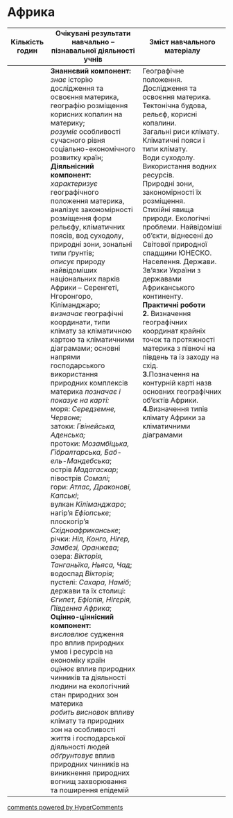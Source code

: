 <div id="hypercomments_widget" class="js-hypercomments-widget invisible"></div>

# Африка

<table>
  <tr>
    <td width="10%" align="center"><b>Кількість годин</b></td>  
    <td width="45%" align="center"><b>Очікувані  результати  навчально – пізнавальної  діяльності  учнів</b></td>
    <td width="45%" align="center"><b>Зміст навчального матеріалу</b></td>
  </tr>
<tbody>
  <tr>
<td width="10%" style="vertical-align:top !important;"></td>
    <td width="45%" style="vertical-align:top !important;">
    <b>Знаннєвий компонент:</b><br>
    <i>знає</i> історію дослідження та освоєння  материка, географію розміщення корисних копалин на материку;<br>
    <i>розуміє</i> особливості сучасного рівня соціально-економічного розвитку країн;<br>
    <b>Діяльнісний компонент:</b><br>
    <i>характеризує</i> географічного положення материка, аналізує закономірності розміщення форм рельєфу, кліматичних поясів, вод суходолу, природні зони, зональні типи ґрунтів;<br>
    <i>описує</i> природу найвідоміших національних парків Африки – Серенгеті,  Нгоронгоро, Кіліманджаро;<br>
    <i>визначає</i> географічні координати, типи клімату за кліматичною картою та кліматичними діаграмами; основні напрями господарського використання природних комплексів материка
    <i>позначає і показує на карті:</i><br>
    моря: <i>Середземне, Червоне;</i><br>
    затоки:  <i>Гвінейська, Аденська;</i> <br>
    протоки: <i>Мозамбіцька, Гібралтарська, Баб-ель-Мандебська</i>; <br>
    острів <i>Мадагаскар</i>; <br>
    півострів <i>Сомалі</i>; <br>
    гори: <i>Атлас, Драконові, Капські</i>; <br>
    вулкан <i>Кіліманджаро</i>; <br>
    нагір’я <i>Ефіопське</i>; <br>
    плоскогір’я <i>Східноафриканське</i>; <br>
    річки: <i>Ніл, Конго, Нігер, Замбезі, Оранжева</i>; <br>
    озера: <i>Вікторія, Танганьїка, Ньяса, Чад</i>; <br>
    водоспад  <i>Вікторія</i>; <br>
    пустелі: <i>Сахара, Наміб</i>; <br>
    держави та їх столиці: <i>Єгипет, Ефіопія, Нігерія, Південна Африка</i>;<br>
    <b>Оцінно-ціннісний компонент:</b><br>
    <i>висловлює</i> судження про вплив природних умов і ресурсів на економіку країн<br>
    <i>оцінює</i> вплив природних чинників та діяльності людини на екологічний стан природних зон материка<br>
    <i>робить висновок</i> впливу клімату та природних зон на особливості життя і господарської діяльності людей<br>
    <i>обґрунтовує</i> вплив природних чинників  на виникнення природних вогнищ захворювання та поширення епідемій
</td>
    <td width="45%" style="vertical-align:top !important;">
    Географічне положення. Дослідження та освоєння материка.<br>
    Тектонічна будова, рельєф, корисні копалини.<br>
    Загальні риси клімату. Кліматичні пояси і типи клімату.<br>
    Води суходолу. Використання водних ресурсів.<br>
    Природні зони, закономірності їх розміщення.<br>
    Стихійні явища природи. Екологічні проблеми. Найвідоміші об’єкти, віднесені до Світової  природної спадщини  ЮНЕСКО.<br>
    Населення. Держави. Зв’язки України з державами Африканського континенту.<br>
    <b>Практичні роботи<br>2.</b>
    Визначення географічних координат крайніх точок та протяжності материка з півночі на південь та із заходу на схід.<br>
    <b>3.</b>Позначення на контурній карті назв основних географічних об’єктів Африки.<br>
    <b>4.</b>Визначення типів клімату Африки за кліматичними діаграмами
    </td>
  </tr>
</tbody>
</table>

<div class="js-hypercomments-container">
<a href="http://hypercomments.com" class="hc-link" title="comments widget">comments powered by HyperComments</a>
</div>